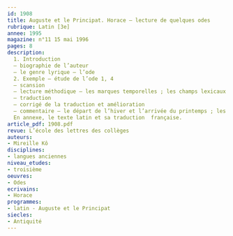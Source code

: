 ```yaml
---
id: 1908
title: Auguste et le Principat. Horace – lecture de quelques odes 
rubrique: Latin [3e]
annee: 1995
magazine: n°11 15 mai 1996
pages: 8
description: 
  1. Introduction
  – biographie de l’auteur
  – le genre lyrique – l’ode
  2. Exemple – étude de l’ode 1, 4
  – scansion
  – lecture méthodique – les marques temporelles ; les champs lexicaux ; les personnages mythologiques
  – traduction
  – corrigé de la traduction et amélioration
  – commentaire – le départ de l’hiver et l’arrivée du printemps ; les divinités et les rites ; le « locus » de la mort
  En annexe, le texte latin et sa traduction  française.
article_pdf: 1908.pdf
revue: L’école des lettres des collèges
auteurs:
- Mireille Kô
disciplines:
- langues anciennes
niveau_etudes:
- troisième
oeuvres:
- Odes
ecrivains:
- Horace
programmes:
- latin - Auguste et le Principat
siecles:
- Antiquité
---
```

